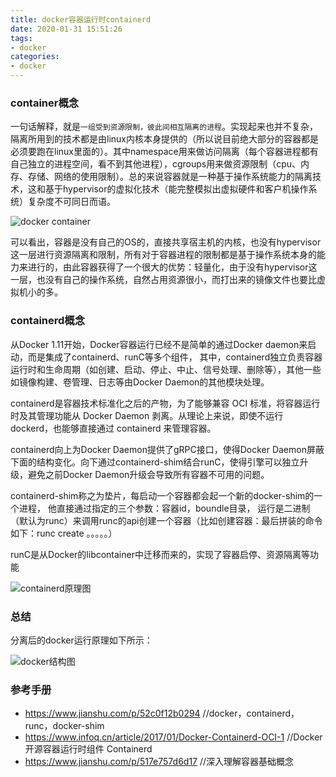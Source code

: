 ```yaml
---
title: docker容器运行时containerd
date: 2020-01-31 15:51:26
tags:
- docker
categories:
- docker
---
```


### container概念

一句话解释，就是`一组受到资源限制，彼此间相互隔离的进程`。实现起来也并不复杂，隔离所用到的技术都是由linux内核本身提供的（所以说目前绝大部分的容器都是必须要跑在linux里面的）。其中namespace用来做访问隔离（每个容器进程都有自己独立的进程空间，看不到其他进程），cgroups用来做资源限制（cpu、内存、存储、网络的使用限制）。总的来说容器就是一种基于操作系统能力的隔离技术，这和基于hypervisor的虚拟化技术（能完整模拟出虚拟硬件和客户机操作系统）复杂度不可同日而语。

![docker container](https://upload-images.jianshu.io/upload_images/14871146-b3bbac53379514ac.png)

可以看出，容器是没有自己的OS的，直接共享宿主机的内核，也没有hypervisor这一层进行资源隔离和限制，所有对于容器进程的限制都是基于操作系统本身的能力来进行的，由此容器获得了一个很大的优势：轻量化，由于没有hypervisor这一层，也没有自己的操作系统，自然占用资源很小，而打出来的镜像文件也要比虚拟机小的多。

### containerd概念

从Docker 1.11开始，Docker容器运行已经不是简单的通过Docker daemon来启动，而是集成了containerd、runC等多个组件， 其中，containerd独立负责容器运行时和生命周期（如创建、启动、停止、中止、信号处理、删除等），其他一些如镜像构建、卷管理、日志等由Docker Daemon的其他模块处理。

containerd是容器技术标准化之后的产物，为了能够兼容 OCI 标准，将容器运行时及其管理功能从 Docker Daemon 剥离。从理论上来说，即使不运行 dockerd，也能够直接通过 containerd 来管理容器。

containerd向上为Docker Daemon提供了gRPC接口，使得Docker Daemon屏蔽下面的结构变化。向下通过containerd-shim结合runC，使得引擎可以独立升级，避免之前Docker Daemon升级会导致所有容器不可用的问题。

containerd-shim称之为垫片，每启动一个容器都会起一个新的docker-shim的一个进程， 他直接通过指定的三个参数：容器id，boundle目录， 运行是二进制（默认为runc）来调用runc的api创建一个容器（比如创建容器：最后拼装的命令如下：runc create 。。。。。）

runC是从Docker的libcontainer中迁移而来的，实现了容器启停、资源隔离等功能

![containerd原理图](https://jiajunhuang.com/articles/img/containerd_architecture.png)

### 总结
分离后的docker运行原理如下所示：

![docker结构图](https://upload-images.jianshu.io/upload_images/8911567-a2909ee9253d3e1a.png)

### 参考手册
- https://www.jianshu.com/p/52c0f12b0294        //docker，containerd，runc，docker-shim
- https://www.infoq.cn/article/2017/01/Docker-Containerd-OCI-1   //Docker 开源容器运行时组件 Containerd
- https://www.jianshu.com/p/517e757d6d17        //深入理解容器基础概念